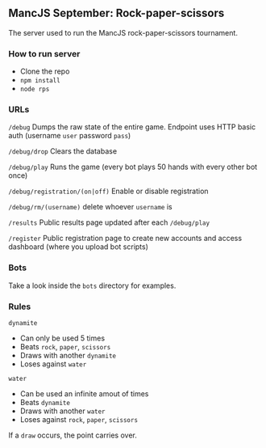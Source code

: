 ## MancJS September: Rock-paper-scissors

The server used to run the MancJS rock-paper-scissors tournament.


### How to run server

* Clone the repo
* `npm install`
* `node rps`


### URLs

`/debug`
Dumps the raw state of the entire game. Endpoint uses HTTP basic auth (username `user` password `pass`)

`/debug/drop`
Clears the database

`/debug/play`
Runs the game (every bot plays 50 hands with every other bot once)

`/debug/registration/(on|off)`
Enable or disable registration

`/debug/rm/(username)`
delete whoever `username` is

`/results`
Public results page updated after each `/debug/play`

`/register`
Public registration page to create new accounts and access dashboard (where you upload bot scripts)


### Bots

Take a look inside the `bots` directory for examples.


### Rules


`dynamite`

* Can only be used 5 times
* Beats `rock`, `paper`, `scissors`
* Draws with another `dynamite`
* Loses against `water`


`water`

* Can be used an infinite amout of times
* Beats `dynamite`
* Draws with another `water`
* Loses against `rock`, `paper`, `scissors`


If a `draw` occurs, the point carries over.
